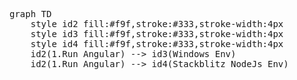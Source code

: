 <pre class="mermaid">
graph TD
    style id2 fill:#f9f,stroke:#333,stroke-width:4px
    style id3 fill:#f9f,stroke:#333,stroke-width:4px
    style id4 fill:#f9f,stroke:#333,stroke-width:4px
    id2(1.Run Angular) --> id3(Windows Env)    
    id2(1.Run Angular) --> id4(Stackblitz NodeJs Env)
</pre>